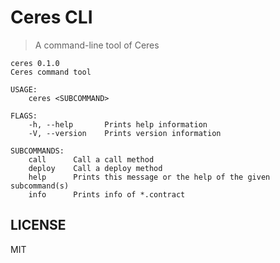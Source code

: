 # Ceres CLI

> A command-line tool of Ceres

```
ceres 0.1.0
Ceres command tool

USAGE:
    ceres <SUBCOMMAND>

FLAGS:
    -h, --help       Prints help information
    -V, --version    Prints version information

SUBCOMMANDS:
    call      Call a call method
    deploy    Call a deploy method
    help      Prints this message or the help of the given subcommand(s)
    info      Prints info of *.contract
```

## LICENSE

MIT
